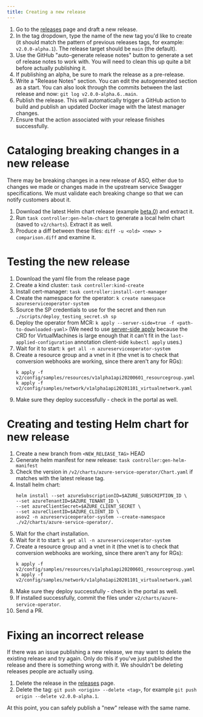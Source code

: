 ```yaml
---
title: Creating a new release
---
```


1. Go to the [releases](https://github.com/Azure/azure-service-operator/releases) page and draft a new release.
2. In the tag dropdown, type the name of the new tag you'd like to create (it should match the pattern of previous releases tags, for example: `v2.0.0-alpha.1`). The release target should be `main` (the default).
3. Use the GitHub "auto-generate release notes" button to generate a set of release notes to work with. You will need to clean this up quite a bit before actually publishing it.
4. If publishing an alpha, be sure to mark the release as a pre-release.
5. Write a "Release Notes" section. You can edit the autogenerated section as a start. You can also look through the commits between the last release and now: `git log v2.0.0-alpha.6..main`.
6. Publish the release. This will automatically trigger a GitHub action to build and publish an updated Docker image with the latest manager changes.
7. Ensure that the action associated with your release finishes successfully.

# Cataloging breaking changes in a new release

There may be breaking changes in a new release of ASO, either due to changes we made or changes made in the upstream
service Swagger specifications. We must validate each breaking change so that we can notify customers about it.

1. Download the latest Helm chart release (example [beta.0](https://github.com/Azure/azure-service-operator/blob/main/v2/charts/azure-service-operator-crds-v2.0.0-beta.0.tgz)) and extract it.
2. Run `task controller:gen-helm-chart` to generate a local helm chart (saved to `v2/charts`). Extract it as well.
3. Produce a diff between these files: `diff -u <old> <new> > comparison.diff` and examine it.

# Testing the new release
1. Download the yaml file from the release page
2. Create a kind cluster: `task controller:kind-create`
3. Install cert-manager: `task controller:install-cert-manager`
4. Create the namespace for the operator: `k create namespace azureserviceoperator-system`
5. Source the SP credentials to use for the secret and then run `./scripts/deploy_testing_secret.sh sp`
6. Deploy the operator from MCR: `k apply --server-side=true -f <path-to-downloaded-yaml>` (We need to use [server-side apply](https://kubernetes.io/docs/reference/using-api/server-side-apply/) because the CRD for VirtualMachines is large enough that it can't fit in the `last-applied-configuration` annotation client-side `kubectl apply` uses.)
7. Wait for it to start: `k get all -n azureserviceoperator-system`
8. Create a resource group and a vnet in it (the vnet is to check that conversion webhooks are working, since there aren't any for RGs):
   ```
   k apply -f v2/config/samples/resources/v1alpha1api20200601_resourcegroup.yaml
   k apply -f v2/config/samples/network/v1alpha1api20201101_virtualnetwork.yaml
   ```
9. Make sure they deploy successfully - check in the portal as well.

# Creating and testing Helm chart for new release
1. Create a new branch from `<NEW_RELEASE_TAG>` HEAD
2. Generate helm manifest for new release: `task controller:gen-helm-manifest`
3. Check the version in `/v2/charts/azure-service-operator/Chart.yaml` if matches with the latest release tag.
4. Install helm chart:
    ```
   helm install --set azureSubscriptionID=$AZURE_SUBSCRIPTION_ID \
   --set azureTenantID=$AZURE_TENANT_ID \
   --set azureClientSecret=$AZURE_CLIENT_SECRET \
   --set azureClientID=$AZURE_CLIENT_ID \
   asov2 -n azureserviceoperator-system --create-namespace ./v2/charts/azure-service-operator/.
    ```
5. Wait for the chart installation.
6. Wait for it to start: `k get all -n azureserviceoperator-system`
7. Create a resource group and a vnet in it (the vnet is to check that conversion webhooks are working, since there aren't any for RGs):
   ```
   k apply -f v2/config/samples/resources/v1alpha1api20200601_resourcegroup.yaml
   k apply -f v2/config/samples/network/v1alpha1api20201101_virtualnetwork.yaml
   ```
8. Make sure they deploy successfully - check in the portal as well.
9. If installed successfully, commit the files under `v2/charts/azure-service-operator`.
10. Send a PR.

# Fixing an incorrect release
If there was an issue publishing a new release, we may want to delete the existing release and try again. 
Only do this if you've just published the release and there is something wrong with it. We shouldn't be deleting releases people are actually using. 

1. Delete the release in the [releases](https://github.com/Azure/azure-service-operator/releases) page.
2. Delete the tag: `git push <origin> --delete <tag>`, for example `git push origin --delete v2.0.0-alpha.1`.

At this point, you can safely publish a "new" release with the same name.
